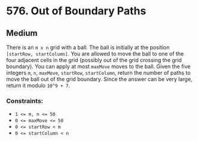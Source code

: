 # 576. Out of Boundary Paths

## Medium

There is an `m x n` grid with a ball. The ball is initially at the position `[startRow, startColumn]`. You are allowed
to move the ball to one of the four adjacent cells in the grid (possibly out of the grid crossing the grid boundary).
You can apply at most `maxMove` moves to the ball. Given the five
integers `m`, `n`, `maxMove`, `startRow`, `startColumn`, return the number of paths to move the ball out of the grid
boundary. Since the answer can be very large, return it modulo `10^9 + 7`.

### Constraints:

- `1 <= m, n <= 50`
- `0 <= maxMove <= 50`
- `0 <= startRow < m`
- `0 <= startColumn < n`
